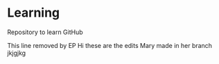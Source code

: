 # Learning
Repository to learn GitHub

This line removed by EP
Hi these are the edits Mary made in her branch
jkjgjkg
